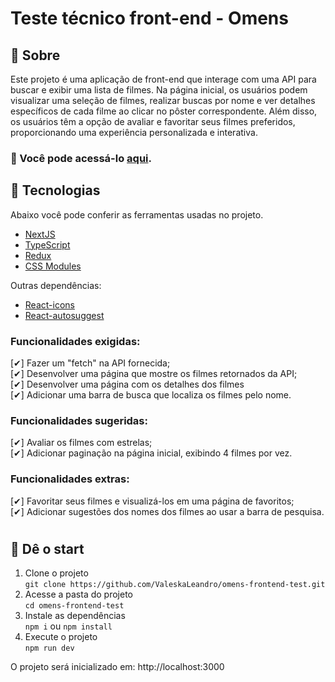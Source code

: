 # Teste técnico front-end - Omens

## 🧠 Sobre
Este projeto é uma aplicação de front-end que interage com uma API para buscar e exibir uma lista de filmes. Na página inicial, os usuários podem visualizar uma seleção de filmes, realizar buscas por nome e ver detalhes específicos de cada filme ao clicar no pôster correspondente. Além disso, os usuários têm a opção de avaliar e favoritar seus filmes preferidos, proporcionando uma experiência personalizada e interativa.

### 💫 Você pode acessá-lo [aqui](https://omens-frontend-test.vercel.app/).

## 🚀 Tecnologias
Abaixo você pode conferir as ferramentas usadas no projeto.

- [NextJS](https://nextjs.org/)
- [TypeScript](https://www.typescriptlang.org/)
- [Redux](https://redux.js.org/usage/nextjs)
- [CSS Modules](https://github.com/css-modules/css-modules)

Outras dependências:
- [React-icons](https://react-icons.github.io/react-icons/)
- [React-autosuggest](https://www.npmjs.com/package/react-autosuggest)

### Funcionalidades exigidas:
[✔] Fazer um "fetch" na API fornecida; <br>
[✔] Desenvolver uma página que mostre os filmes retornados da API; <br>
[✔] Desenvolver uma página com os detalhes dos filmes<br>
[✔] Adicionar uma barra de busca que localiza os filmes pelo nome.<br>

### Funcionalidades sugeridas:
[✔] Avaliar os filmes com estrelas;<br>
[✔] Adicionar paginação na página inicial, exibindo 4 filmes por vez.<br>

### Funcionalidades extras:
[✔] Favoritar seus filmes e visualizá-los em uma página de favoritos;<br>
[✔] Adicionar sugestões dos nomes dos filmes ao usar a barra de pesquisa.<br>

#
## 🏁 Dê o start 
1. Clone o projeto <br>
`git clone https://github.com/ValeskaLeandro/omens-frontend-test.git`
2. Acesse a pasta do projeto <br> 
`cd omens-frontend-test`
3. Instale as dependências <br>
`npm i` ou `npm install`
4. Execute o projeto <br>
`npm run dev`<br>

O projeto será inicializado em: http://localhost:3000

